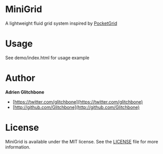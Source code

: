 MiniGrid
=========

A lightweight fluid grid system inspired by [PocketGrid](https://github.com/arnaudleray/pocketgrid)

Usage
=====

See demo/index.html for usage example

Author
======

**Adrien Glitchbone**

+ [https://twitter.com/glitchbone](https://twitter.com/glitchbone)
+ [http://github.com/Glitchbone](http://github.com/Glitchbone)

License
=======

MiniGrid is available under the MIT license. See the [LICENSE](LICENSE) file for more information.  
